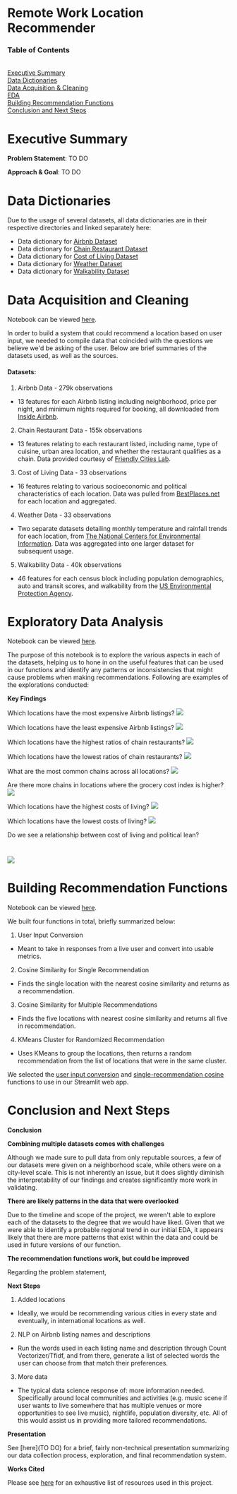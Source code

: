 # Remote Work Location Recommender

### **Table of Contents**
<br>[Executive Summary](#executive-summary)
<br>[Data Dictionaries](#data-dictionaries)
<br>[Data Acquisition & Cleaning](#data-acquisition-and-cleaning)
<br>[EDA](#exploratory-data-analysis)
<br>[Building Recommendation Functions](#building-recommendation-functions)
<br>[Conclusion and Next Steps](#conclusion-and-next-steps)


# Executive Summary

**Problem Statement**: TO DO

**Approach & Goal**: TO DO


# Data Dictionaries

Due to the usage of several datasets, all data dictionaries are in their respective directories and linked separately here:

- Data dictionary for [Airbnb Dataset](./datasets/airbnbs/airbnb_data_dict.md)
- Data dictionary for [Chain Restaurant Dataset](./datasets/things_to_do/chain_rest_data_dict.md)
- Data dictionary for [Cost of Living Dataset](./datasets/cost_of_living/cost_of_living_data_dict.md)
- Data dictionary for [Weather Dataset](./datasets/weather/weather_data_dict.md)
- Data dictionary for [Walkability Dataset](./datasets/walkability/walkability_data_dict.md)

# Data Acquisition and Cleaning
Notebook can be viewed [here](./notebooks/01_data_acq_clean.ipynb).

In order to build a system that could recommend a location based on user input, we needed to compile data that coincided with the questions we believe we'd be asking of the user. Below are brief summaries of the datasets used, as well as the sources.

#### **Datasets:**
1. Airbnb Data - 279k observations
- 13 features for each Airbnb listing including neighborhood, price per night, and minimum nights required for booking, all downloaded from [Inside Airbnb](http://insideairbnb.com/get-the-data/).

2. Chain Restaurant Data - 155k observations
- 13 features relating to each restaurant listed, including name, type of cuisine, urban area location, and whether the restaurant qualifies as a chain. Data provided courtesy of [Friendly Cities Lab](https://github.com/friendlycities-gatech/chainness).

3. Cost of Living Data - 33 observations
- 16 features relating to various socioeconomic and political characteristics of each location. Data was pulled from [BestPlaces.net](https://www.bestplaces.net/) for each location and aggregated.

4. Weather Data - 33 observations
- Two separate datasets detailing monthly temperature and rainfall trends for each location, from [The National Centers for Environmental Information](https://www.ncei.noaa.gov/). Data was aggregated into one larger dataset for subsequent usage.

5. Walkability Data - 40k observations
- 46 features for each census block including population demographics, auto and transit scores, and walkability from the [US Environmental Protection Agency](https://www.epa.gov/smartgrowth/smart-location-mapping#walkability).

# Exploratory Data Analysis
Notebook can be viewed [here](./notebooks/02_eda.ipynb).

The purpose of this notebook is to explore the various aspects in each of the datasets, helping us to hone in on the useful features that can be used in our functions and identify any patterns or inconsistencies that might cause problems when making recommendations. Following are examples of the explorations conducted:

**Key Findings**

Which locations have the most expensive Airbnb listings?
![](visualizations/barh_most_exp_airbnb_prices.png)

Which locations have the least expensive Airbnb listings?
![](visualizations/barh_least_exp_airbnb_prices.png)

Which locations have the highest ratios of chain restaurants?
![](visualizations/barh_high_chain_ratio.png)

Which locations have the lowest ratios of chain restaurants?
![](visualizations/barh_low_chain_ratio.png)

What are the most common chains across all locations?
![](visualizations/barh_most_common_chains.png)

Are there more chains in locations where the grocery cost index is higher?
![](visualizations/scatter_chain_v_grocery_idx.png)

Which locations have the highest costs of living?
![](visualizations/barh_high_coli.png)

Which locations have the lowest costs of living?
![](visualizations/barh_low_coli.png)

Do we see a relationship between cost of living and political lean?
# ![](visualizations/scatter_coli_v_poli.png)


# Building Recommendation Functions
Notebook can be viewed [here](./notebooks/03_building_rec_function.ipynb).

We built four functions in total, briefly summarized below:

1. User Input Conversion
- Meant to take in responses from a live user and convert into usable metrics.

2. Cosine Similarity for Single Recommendation
- Finds the single location with the nearest cosine similarity and returns as a recommendation.

3. Cosine Similarity for Multiple Recommendations
- Finds the five locations with nearest cosine similarity and returns all five in recommendation.

4. KMeans Cluster for Randomized Recommendation
- Uses KMeans to group the locations, then returns a random recommendation from the list of locations that were in the same cluster.

We selected the [user input conversion](./streamlit/stlib/user_input_converter.py) and [single-recommendation cosine](./streamlit/stlib/generate_rec.py) functions to use in our Streamlit web app.


# Conclusion and Next Steps

**Conclusion**

**Combining multiple datasets comes with challenges**

Although we made sure to pull data from only reputable sources, a few of our datasets were given on a neighborhood scale, while others were on a city-level scale. This is not inherently an issue, but it does slightly diminish the interpretability of our findings and creates significantly more work in validating.

**There are likely patterns in the data that were overlooked**

Due to the timeline and scope of the project, we weren't able to explore each of the datasets to the degree that we would have liked. Given that we were able to identify a probable regional trend in our initial EDA, it appears likely that there are more patterns that exist within the data and could be used in future versions of our function.

**The recommendation functions work, but could be improved**

Regarding the problem statement,

**Next Steps**

1. Added locations
- Ideally, we would be recommending various cities in every state and eventually, in international locations as well.

2. NLP on Airbnb listing names and descriptions
- Run the words used in each listing name and description through Count Vectorizer/Tfidf, and from there, generate a list of selected words the user can choose from that match their preferences.

3. More data
- The typical data science response of: more information needed. Specifically around local communities and activities (e.g. music scene if user wants to live somewhere that has multiple venues or more opportunities to see live music), nightlife, population diversity, etc. All of this would assist us in providing more tailored recommendations.


**Presentation**

See [here](TO DO) for a brief, fairly non-technical presentation summarizing our data collection process, exploration, and final recommendation system.

**Works Cited**

Please see [here](./addtl/works_cited.pdf) for an exhaustive list of resources used in this project.
